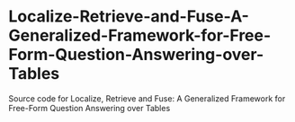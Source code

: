 # Localize-Retrieve-and-Fuse-A-Generalized-Framework-for-Free-Form-Question-Answering-over-Tables
Source code for Localize, Retrieve and Fuse: A Generalized Framework for Free-Form Question Answering over Tables
